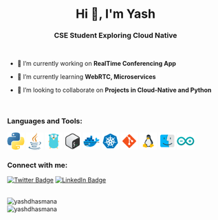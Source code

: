 <h1 align="center">Hi 👋, I'm Yash</h1>
<h3 align="center">CSE Student Exploring Cloud Native</h3>

<br>

- 🔭 I’m currently working on **RealTime Conferencing App**

- 🌱 I’m currently learning **WebRTC, Microservices**

- 👯 I’m looking to collaborate on **Projects in Cloud-Native and Python**

<br>

<h3 align="left">Languages and Tools:</h3>

<img src=".assets/python.png" height="40" width="40">
<img src=".assets/java.png" height="40" width="40">
<img src=".assets/golang.png" height="40" width="40">
<img src=".assets/bash.png" height="40" width="40">
<img src=".assets/docker.png" height="40" width="40">
<img src=".assets/kubernetes.png" height="40" width="40">
<img src=".assets/git.png" height="40" width="40">
<img src=".assets/linux.png" height="40" width="40">
<img src=".assets/mac.png" height="40" width="40">
<img src=".assets/arduino.png" height="40" width="40">

<br>

<h3 align="left">Connect with me:</h3>

[![Twitter Badge](https://img.shields.io/badge/Twitter-1DA1F2?logo=twitter&logoColor=fff&style=for-the-badge)](https://twitter.com/YashDhasmana)
[![LinkedIn Badge](https://img.shields.io/badge/LinkedIn-0A66C2?logo=linkedin&logoColor=fff&style=for-the-badge)](https://www.linkedin.com/in/yash-dhasmana-1a7b43217/)


<br>

<img align="center" src="https://github-readme-stats.vercel.app/api/top-langs?username=yashdhasmana&show_icons=true&locale=en&layout=compact" alt="yashdhasmana" />

<br>

<img align="center" src="https://github-readme-streak-stats.herokuapp.com/?user=yashdhasmana&" alt="yashdhasmana" />



<!-- <h3 align="left">Connect with me:</h3>
<p align="left">
<a href="https://twitter.com/yashdhasmana" target="blank"><img align="center" src="https://raw.githubusercontent.com/rahuldkjain/github-profile-readme-generator/master/src/images/icons/Social/twitter.svg" alt="yashdhasmana" height="30" width="40" /></a>
</p> -->

<!-- <p align="left"> <a href="https://twitter.com/yashdhasmana" target="blank"><img src="https://img.shields.io/twitter/follow/yashdhasmana?logo=twitter&style=for-the-badge" alt="yashdhasmana" /></a> </p> -->

<!-- 
[![YouTube](https://img.shields.io/badge/YouTube-%23FF0000.svg?style=for-the-badge&logo=YouTube&logoColor=white)](ytlink) -->